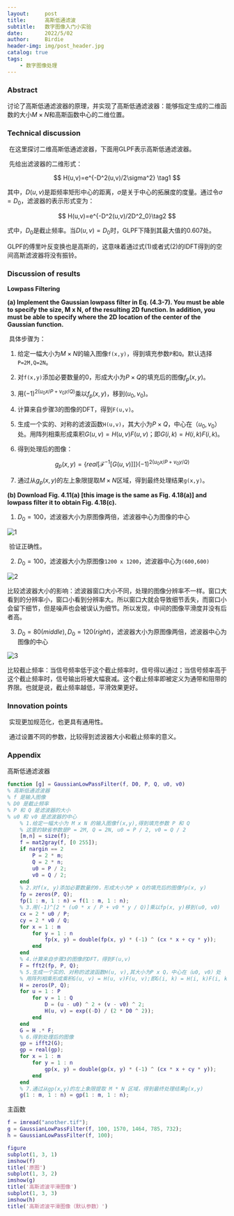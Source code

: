 ```yaml
---
layout:     post
title:      高斯低通滤波
subtitle:   数字图像入门小实验
date:       2022/5/02
author:     Birdie
header-img: img/post_header.jpg
catalog: true
tags:
    - 数字图像处理
---
```



### Abstract

​		讨论了高斯低通滤波器的原理，并实现了高斯低通滤波器：能够指定生成的二维函数的大小$M\times N$和高斯函数中心的二维位置。

<div STYLE="page-break-after: always;"></div>

### Technical discussion

​		在这里探讨二维高斯低通滤波器，下面用GLPF表示高斯低通滤波器。

​		先给出滤波器的二维形式：

$$
H(u,v)=e^{-D^2(u,v)/2\sigma^2} \tag1
$$

其中，$D(u,v)$是距频率矩形中心的距离，$\sigma$是关于中心的拓展度的度量。通过令$\sigma=D_0$，滤波器的表示形式变为：

$$
H(u,v)=e^{-D^2(u,v)/2D^2_0}\tag2
$$

式中，$D_0$是截止频率。当$D(u,v)=D_0$时，GLPF下降到其最大值的0.607处。

​		GLPF的傅里叶反变换也是高斯的，这意味着通过式(1)或者式(2)的IDFT得到的空间高斯滤波器将没有振铃。


<div STYLE="page-break-after: always;"></div>

### Discussion of results

**Lowpass Filtering**

**(a) Implement the Gaussian lowpass filter in Eq. (4.3-7). You must be able to specify the size, M x N, of the resulting 2D function. In addition, you must be able to specify where the 2D location of the center of the Gaussian function.**

​		具体步骤为：

1. 给定一幅大小为$M\times N$的输入图像`f(x,y)`，得到填充参数`P`和`Q`。默认选择`P=2M,Q=2N`。

2. 对`f(x,y)`添加必要数量的0，形成大小为$P\times Q$的填充后的图像$f_p(x,y)$。

3. 用$(-1)^{2(u_0x/P+v_0y/Q)}$乘以$f_p(x,y)$，移到$(u_0,v_0)$。

4. 计算来自步骤3的图像的DFT，得到`F(u,v)`。

5. 生成一个实的、对称的滤波函数`H(u,v)`，其大小为$P\times Q$，中心在$（u_0,v_0）$处。用阵列相乘形成乘积$G(u,v) = H(u,v)F(u,v)$；即$G(i,k)=H(i,k)F(i,k)$。

6. 得到处理后的图像：

   $$
   g_p(x,y)=\{real[\mathcal{F}^{-1}[G(u,v)]]\}(-1)^{2(u_0x/P+v_0y/Q)}
   $$

7. 通过从$g_p(x,y)$的左上象限提取$M\times N$区域，得到最终处理结果`g(x,y)`。

**(b) Download Fig. 4.11(a) [this image is the same as Fig. 4.18(a)] and lowpass filter it to obtain Fig. 4.18(c).**

1. $D_0=100$，滤波器大小为原图像两倍，滤波器中心为图像的中心

![1]({{site.url}}/img/2022-5-02-高斯低通滤波/1.png)

​		验证正确性。

2. $D_0=100$，滤波器大小为原图像`1200 x 1200`，滤波器中心为`(600,600)`

![2]({{site.url}}/img/2022-5-02-高斯低通滤波/2.png)

​		比较滤波器大小的影响：滤波器窗口大小不同，处理的图像分辨率不一样。窗口大看到的分辨率小，窗口小看到分辨率大。所以窗口大就会导致细节丢失，而窗口小会留下细节，但是噪声也会被误认为细节。所以发现，中间的图像平滑度并没有后者高。

3. $D_0=80(middle),D_0=120(right)$，滤波器大小为原图像两倍，滤波器中心为图像的中心

![3]({{site.url}}/img/2022-5-02-高斯低通滤波/3.png)

​		比较截止频率：当信号频率低于这个截止频率时，信号得以通过；当信号频率高于这个截止频率时，信号输出将被大幅衰减。这个截止频率即被定义为通带和阻带的界限。也就是说，截止频率越低，平滑效果更好。

### Innovation points

​		实现更加规范化，也更具有通用性。

​		通过设置不同的参数，比较得到滤波器大小和截止频率的意义。

<div STYLE="page-break-after: always;"></div>

### Appendix

高斯低通滤波器

```matlab
function [g] = GaussianLowPassFilter(f, D0, P, Q, u0, v0)
% 高斯低通滤波器
% f 是输入图像
% D0 是截止频率
% P 和 Q 是滤波器的大小
% u0 和 v0 是滤波器的中心
    % 1.给定一幅大小为 M x N 的输入图像f(x,y),得到填充参数 P 和 Q
    % 这里的缺省参数是P = 2M, Q = 2N, u0 = P / 2, v0 = Q / 2
    [m,n] = size(f);
    f = mat2gray(f, [0 255]);
    if nargin == 2
        P = 2 * m;
        Q = 2 * n;
        u0 = P / 2;
        v0 = Q / 2;
    end
    % 2.对f(x, y)添加必要数量的0，形成大小为P x Q的填充后的图像fp(x, y)
    fp = zeros(P, Q);
    fp(1 : m, 1 : n) = f(1 : m, 1 : n);
    % 3.用(-1)^[2 * (u0 * x / P + v0 * y / Q)]乘以fp(x, y)移到(u0, v0)
    cx = 2 * u0 / P;
    cy = 2 * v0 / Q;
    for x = 1 : m
        for y = 1 : n
            fp(x, y) = double(fp(x, y) * (-1) ^ (cx * x + cy * y));
        end
    end
    % 4.计算来自步骤3的图像的DFT，得到F(u,v)
    F = fft2(fp, P, Q);
    % 5.生成一个实的、对称的滤波函数H(u, v),其大小为P x Q，中心在（u0, v0）处
    % 用阵列相乘形成乘积G(u, v) = H(u, v)F(u, v);即G(i, k) = H(i, k)F(i, k)
    H = zeros(P, Q);
    for u = 1 : P
        for v = 1 : Q
            D = (u - u0) ^ 2 + (v - v0) ^ 2;
            H(u, v) = exp((-D) / (2 * D0 ^ 2));
        end
    end
    G = H .* F;
    % 6.得到处理后的图像
    gp = ifft2(G); 
    gp = real(gp);
    for x = 1 : m
        for y = 1 : n 
            gp(x, y) = double(gp(x, y) * (-1) ^ (cx * x + cy * y));
        end
    end
    % 7.通过从gp(x,y)的左上象限提取 M * N 区域，得到最终处理结果g(x,y)
    g(1 : m, 1 : n) = gp(1 : m, 1 : n);
```

主函数

```matlab
f = imread("another.tif");
g = GaussianLowPassFilter(f, 100, 1570, 1464, 785, 732);
h = GaussianLowPassFilter(f, 100);

figure
subplot(1, 3, 1)
imshow(f)
title('原图')
subplot(1, 3, 2)
imshow(g)
title('高斯滤波平滑图像')
subplot(1, 3, 3)
imshow(h)
title('高斯滤波平滑图像（默认参数）')
```
